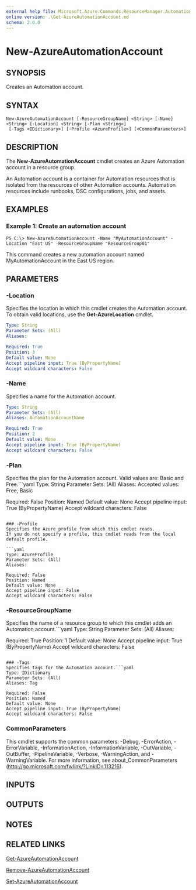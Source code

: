 ```yaml
---
external help file: Microsoft.Azure.Commands.ResourceManager.Automation.dll-Help.xml
online version: .\Get-AzureAutomationAccount.md
schema: 2.0.0
---
```


# New-AzureAutomationAccount

## SYNOPSIS
Creates an Automation account.

## SYNTAX

```
New-AzureAutomationAccount [-ResourceGroupName] <String> [-Name] <String> [-Location] <String> [-Plan <String>]
 [-Tags <IDictionary>] [-Profile <AzureProfile>] [<CommonParameters>]
```

## DESCRIPTION
The **New-AzureAutomationAccount** cmdlet creates an Azure Automation account in a resource group.

An Automation account is a container for Automation resources that is isolated from the resources of other Automation accounts.
Automation resources include runbooks, DSC configurations, jobs, and assets.

## EXAMPLES

### Example 1: Create an automation account
```
PS C:\> New-AzureAutomationAccount -Name "MyAutomationAccount" -Location "East US" -ResourceGroupName "ResourceGroup01"
```

This command creates a new automation account named MyAutomationAccount in the East US region.

## PARAMETERS

### -Location
Specifies the location in which this cmdlet creates the Automation account.
To obtain valid locations, use the **Get-AzureLocation** cmdlet.

```yaml
Type: String
Parameter Sets: (All)
Aliases: 

Required: True
Position: 3
Default value: None
Accept pipeline input: True (ByPropertyName)
Accept wildcard characters: False
```

### -Name
Specifies a name for the Automation account.

```yaml
Type: String
Parameter Sets: (All)
Aliases: AutomationAccountName

Required: True
Position: 2
Default value: None
Accept pipeline input: True (ByPropertyName)
Accept wildcard characters: False
```

### -Plan
Specifies the plan for the Automation account. Valid values are: Basic and Free.```yaml
Type: String
Parameter Sets: (All)
Aliases: 
Accepted values: Free, Basic

Required: False
Position: Named
Default value: None
Accept pipeline input: True (ByPropertyName)
Accept wildcard characters: False
```

### -Profile
Specifies the Azure profile from which this cmdlet reads.
If you do not specify a profile, this cmdlet reads from the local default profile.

```yaml
Type: AzureProfile
Parameter Sets: (All)
Aliases: 

Required: False
Position: Named
Default value: None
Accept pipeline input: False
Accept wildcard characters: False
```

### -ResourceGroupName
Specifies the name of a resource group to which this cmdlet adds an Automation account.```yaml
Type: String
Parameter Sets: (All)
Aliases: 

Required: True
Position: 1
Default value: None
Accept pipeline input: True (ByPropertyName)
Accept wildcard characters: False
```

### -Tags
Specifies tags for the Automation account.```yaml
Type: IDictionary
Parameter Sets: (All)
Aliases: Tag

Required: False
Position: Named
Default value: None
Accept pipeline input: True (ByPropertyName)
Accept wildcard characters: False
```

### CommonParameters
This cmdlet supports the common parameters: -Debug, -ErrorAction, -ErrorVariable, -InformationAction, -InformationVariable, -OutVariable, -OutBuffer, -PipelineVariable, -Verbose, -WarningAction, and -WarningVariable. For more information, see about_CommonParameters (http://go.microsoft.com/fwlink/?LinkID=113216).

## INPUTS

## OUTPUTS

## NOTES

## RELATED LINKS

[Get-AzureAutomationAccount](.\Get-AzureAutomationAccount.md)

[Remove-AzureAutomationAccount](.\Remove-AzureAutomationAccount.md)

[Set-AzureAutomationAccount](.\Set-AzureAutomationAccount.md)

